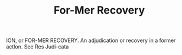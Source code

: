---
title: For-Mer Recovery
letter: F
permalink: "/definitions/bld-for-mer-recovery.html"
body: ION, or FOR-MER RECOVERY. An adjudication or recovery in a former actlon. See
  Res Judi-cata
published_at: '2018-07-07'
source: Black's Law Dictionary 2nd Ed (1910)
layout: post
---